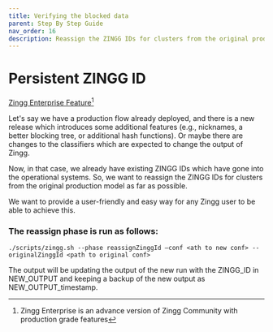```yaml
---
title: Verifying the blocked data
parent: Step By Step Guide
nav_order: 16
description: Reassign the ZINGG IDs for clusters from the original production model
---
```


# Persistent ZINGG ID

[Zingg Enterprise Feature](#user-content-fn-1)[^1]

Let's say we have a production flow already deployed, and there is a new release which introduces some additional features (e.g., nicknames, a better blocking tree, or additional hash functions). Or maybe there are changes to the classifiers which are expected to change the output of Zingg. 

Now, in that case, we already have existing ZINGG IDs which have gone into the operational systems. So, we want to reassign the ZINGG IDs for clusters from the original production model as far as possible. 

We want to provide a user-friendly and easy way for any Zingg user to be able to achieve this.

### The reassign phase is run as follows:

`./scripts/zingg.sh --phase reassignZinggId –conf <ath to new conf> --originalZinggId <path to original conf>`

The output will be updating the output of the new run with the ZINGG_ID in NEW_OUTPUT and keeping a backup of the new output as NEW_OUTPUT_timestamp.

[^1]: Zingg Enterprise is an advance version of Zingg Community with production grade features
